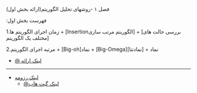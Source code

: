 

فصل ۱ -روشهای تحلیل الگوریتم(ارائه بخش اول)


:فهرست بخش اول

1.زمان اجرای الگوریتم ها
    + [Insertionالگوریتم مرتب سازی]
    + [بررسی حالت های مختلف یک الگوریتم] 

2.مرتبه اجرای الگوریتم
    + [Big-oh]نماد
    + [Big-Omega]نماد
    + [نمادتتا]

+ [@ لینک ارائه](http://dl1.abrim.ir/Videos/FMP/Algorithm/SZ-980173622-Algorithm.mp4) 


----------------------------------------------------------------------------------------------------------


+ [لینک رزومه]( https://saharzeinivand.github.io/)  
  - [@لینک گیت هاب](https://github.com/saharzeinivand)
